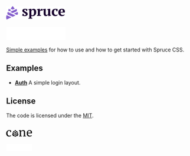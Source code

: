 <p>
  <a href="https://sprucecss.com/#gh-light-mode-only">
    <br/>
    <img src="./.github/spruce-logo-dark.svg" alt="Spruce CSS" width="160">
    <br/>
  </a>
  <a href="https://sprucecss.com/#gh-dark-mode-only">
    <br/>
    <img src="./.github/spruce-logo-light.svg" alt="Spruce CSS" width="160">
    <br/>
  </a>
</p>

[Simple examples](https://sprucecss.com/examples/) for how to use and how to get started with Spruce CSS.

## Examples

- **[Auth](https://sprucecss.com/examples/html/auth.html)**
  A simple login layout.

## License

The code is licensed under the [MIT](LICENSE).

<p>
  <a href="https://conedevelopment.com/#gh-light-mode-only">
    <br/>
    <img src="./.github/cone-logo-dark.svg" alt="Cone Development" width="70">
    <br/>
  </a>
  <a href="https://conedevelopment.com/#gh-dark-mode-only">
    <br/>
    <img src="./.github/cone-logo-light.svg" alt="Cone Development" width="70">
    <br/>
  </a>
</p>

